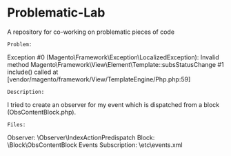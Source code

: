 # Problematic-Lab
A repository for co-working on problematic pieces of code

    Problem: 
Exception #0 (Magento\Framework\Exception\LocalizedException): Invalid method Magento\Framework\View\Element\Template::subsStatusChange
#1 include() called at [vendor/magento/framework/View/TemplateEngine/Php.php:59]

    Description:
I tried to create an observer for my event which is dispatched from a block (ObsContentBlock.php).

    Files:
   Observer: \Observer\IndexActionPredispatch
   Block: \Block\ObsContentBlock
   Events Subscription: \etc\events.xml
